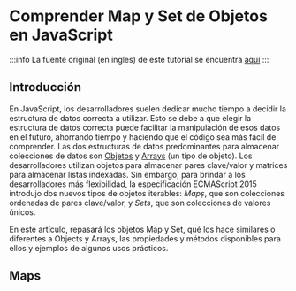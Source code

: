 # Comprender Map y Set  de Objetos en JavaScript

:::info
La fuente original (en ingles) de este tutorial se encuentra [aquí](https://www.digitalocean.com/community/tutorials/understanding-map-and-set-objects-in-javascript)
:::

## Introducción

En JavaScript, los desarrolladores suelen dedicar mucho tiempo a decidir la estructura de datos correcta a utilizar. Esto se debe a que elegir la estructura de datos correcta puede facilitar la manipulación de esos datos en el futuro, ahorrando tiempo y haciendo que el código sea más fácil de comprender. Las dos estructuras de datos predominantes para almacenar colecciones de datos son [Objetos](./understanding-objects-in-javascript.html) y [Arrays](./understanding-arrays-in-javascript.html) (un tipo de objeto). Los desarrolladores utilizan objetos para almacenar pares clave/valor y matrices para almacenar listas indexadas. Sin embargo, para brindar a los desarrolladores más flexibilidad, la especificación ECMAScript 2015 introdujo dos nuevos tipos de objetos iterables: _Mapṣ_, que son colecciones ordenadas de pares clave/valor, y _Sets_, que son colecciones de valores únicos.

En este artículo, repasará los objetos Map y Set, qué los hace similares o diferentes a Objects y Arrays, las propiedades y métodos disponibles para ellos y ejemplos de algunos usos prácticos. 

## Maps
